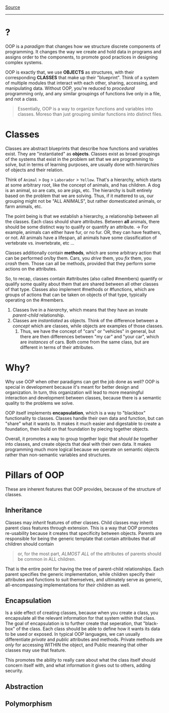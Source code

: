 [Source](https://www.educative.io/blog/object-oriented-programming)
___

# ?
OOP is a *paradigm* that changes how we structure discrete components of programming. It changes the way we create and hold data in programs and assigns order to the components, to promote good practices in designing complex systems.

OOP is exactly that, we use **OBJECTS** as structures, with their corresponding **CLASSES** that make up their "blueprint". Think of a system of multiple modules that interact with each other, sharing,  accessing, and manipulating data. Without OOP, you're reduced to *procedural* programming only, and any similar groupings of functions live only in a file, and not a class.

> Essentially, OOP is a way to organize functions and variables into classes. Moreso than just grouping similar functions into distinct files.

# Classes
Classes are abstract blueprints that describe how functions and variables exist. They are "instantiated" as **objects**. 
Classes exist as broad groupings of the systems that exist in the problem set that we are programming to solve, but in terms of learning purposes, are usually done with *hierarchies* of objects and their relation.

Think of `Animal` > `Dog` > `Laborador` > `Yellow`. That's a hierarchy, which starts at some arbitrary root, like the concept of animals, and has children. A dog is an animal, so are cats, so are pigs, etc. The hierarchy is built entirely based on the problem that we are solving. Thus, if it mattered to us, our grouping might not be "ALL ANIMALS", but rather domesticated animals, or farm animals, etc.

The point being is that we establish a hierarchy, a relationship between all the classes. Each class should share attributes. Between **all** animals, there should be some distinct way to qualify or quantify an attribute. 
-> For example, animals can either have fur, or no fur. OR, they can have feathers, or not. All animals have a lifespan, all animals have some classification of vertebrate vs. invertebrate, etc ...

Classes additionally contain **methods**, which are some arbitrary action that can be performed on/by them.
Cars, you *drive* them, you *fix* them, you *crash* them. Those can all be methods, provided that they perform some actions on the attributes.

So, to recap, classes contain #attributes (also called #members) quantify or qualify some quality about them that are shared between all other classes of that type. Classes also implement #methods or #functions, which are groups of actions that can be taken on objects of that type, typically operating on the #members.
1. Classes live in a *hierarchy*, which means that they have an innate *parent-child* relationship. 
2. Classes are *instantiated* as objects. Think of the difference between a *concept* which are classes, while objects are examples of those classes.
	1. Thus, we have the concept of "cars" or "vehicles" in general, but there are then differences between "my car" and "your car", which are *instances* of cars. Both come from the same class, but are different in terms of their attributes.

# Why?
Why use OOP when other paradigms can get the job done as well?
OOP is special in development because it's meant for better design and organization. In turn, this organization will lead to more meaningful interaction and development between classes, because there is a semantic quality to the problems we solve.

OOP itself implements **encapsulation**, which is a way to "blackbox" functionality to classes. Classes handle their own data and function, but can "share" what it wants to. It makes it much easier and digestable  to create a foundation, then build on that foundation by piecing together objects.

Overall, it promotes a way to group together logic that *should be* together into classes, and create objects that deal with their own data. It makes programming much more logical because we operate on semantic objects rather than non-semantic variables and structures.

# Pillars of OOP
These are inherent features that OOP provides, because of the structure of classes. 

## Inheritance
Classes may *inherit* features of other classes. Child classes may inherit parent class features through extension. This is a way that OOP promotes re-usability because it creates that specificity between objects.
Parents are responsible for being the generic template that contain attributes that *all* children should contain
> or, for the most part, *ALMOST ALL* of the attributes of parents should be common in ALL children.

That is the entire point for having the tree of parent-child relationships. Each parent specifies the generic implementation, while children specify their attributes and functions to suit themselves, and ultimately serve as generic, all-encompassing implementations for *their* children as well.

## Encapsulation
Is a side effect of creating classes, because when you create a class, you encapsulate all the relevant information for that system within that class.
The goal of encapsulation is to further create that seperation, that "black-box" of the class. Each class should be able to define how it wants its data to be used or exposed.
In typical OOP languages, we can usually differentiate *private* and *public* attributes and methods. Private methods are *only* for accessing WITHIN the object, and Public meaning that other classes may use that feature.

This promotes the ability to really care about what the class itself should concern itself with, and what information it gives out to others, adding security.

## Abstraction

## Polymorphism